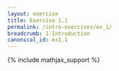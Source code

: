 ```yaml
---
layout: exercise
title: Exercise 1.1
permalink: /intro-exercises/ex_1/
breadcrumb: 1-Introduction
canonical_id: ex1.1
---
```

{% include mathjax_support %}
